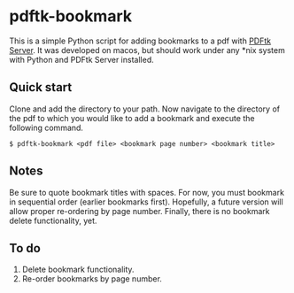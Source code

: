 # pdftk-bookmark

This is a simple Python script for adding bookmarks to a pdf with [PDFtk Server](https://www.pdflabs.com/tools/pdftk-server/). It was developed on macos, but should work under any *nix system with Python and PDFtk Server installed.

## Quick start

Clone and add the directory to your path.
Now navigate to the directory of the pdf to which you would like to add a bookmark and execute the following command.

```console
$ pdftk-bookmark <pdf file> <bookmark page number> <bookmark title>
```

## Notes

Be sure to quote bookmark titles with spaces. For now, you must bookmark in sequential order (earlier bookmarks first). Hopefully, a future version will allow proper re-ordering by page number. Finally, there is no bookmark delete functionality, yet.

## To do

1. Delete bookmark functionality.
2. Re-order bookmarks by page number.